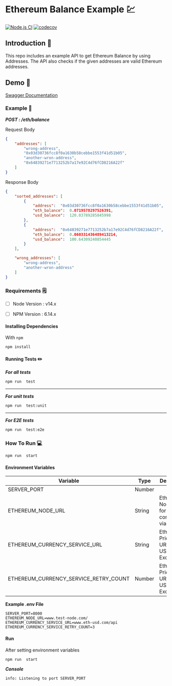   

# Ethereum Balance Example :chart:
[![Node.js CI](https://github.com/safakoks/ethereum-balance-example/actions/workflows/node.js.yml/badge.svg)](https://github.com/safakoks/ethereum-balance-example/actions/workflows/node.js.yml)
[![codecov](https://codecov.io/github/safakoks/ethereum-balance-example/branch/main/graph/badge.svg?token=D187V4SU8E)](https://codecov.io/github/safakoks/ethereum-balance-example)

## Introduction :scroll:

  

This repo includes an example API to get Ethereum Balance by using Addresses. The API also checks if the given addresses are valid Ethereum addresses.

  
  
  

## Demo :link:

[Swagger Documentation](https://etehereum-balance-example.cyclic.app/swagger/#/Eth/post_eth_balance)
  

### Example :bookmark:

***POST : /eth/balance***

Request Body
```json
{
	"addresses": [
		"wrong-address",
		"0x03d30736fcc8f0a1630b58cebbe1553f41d51b05",
		"another-wron-address",
		"0x64839271e7713252b7a17e92C4d76fCD8216A22f"
	]
}
```

Response Body

```json
{
	"sorted_addresses": [
		{
			"address":  "0x03d30736fcc8f0a1630b58cebbe1553f41d51b05",
			"eth_balance":  0.0719578297526391,
			"usd_balance":  120.03789285845998
		},
		{
			"address":  "0x64839271e7713252b7a17e92C4d76fCD8216A22f",
			"eth_balance":  0.060331436489413214,
			"usd_balance":  100.64309240854445
		}
	],

	"wrong_addresses": [
		"wrong-address",
		"another-wron-address"
	]
}
```

  

### Requirements :spiral_notepad:

 - [ ]  Node Version : v14.x
 - [ ]  NPM Version : 6.14.x


#### Installing Dependencies

With `npm`
```bash
npm install
```


#### Running Tests :pencil2:

***For all tests***

```bash
npm run  test
```

***

***For unit tests***

```bash
npm run  test:unit
```

***

***For E2E tests***

```bash
npm run  test:e2e
```

### How To Run :computer:

  

```bash
npm run  start
```

#### Environment Variables

| Variable | Type | Decription |
|--|--|--|
| SERVER_PORT | Number | |
| ETHEREUM_NODE_URL | String | Ethereum Node URL for connection via Web3 |
| ETHEREUM_CURRENCY_SERVICE_URL | String | Ethereum Price API URL to get USD/ETH Exchange |
| ETHEREUM_CURRENCY_SERVICE_RETRY_COUNT | Number | Ethereum Price API URL to get USD/ETH Exchange |


**Example .env File**
```
SERVER_PORT=8000
ETHEREUM_NODE_URL=www.test-node.com/
ETHEREUM_CURRENCY_SERVICE_URL=www.eth-usd.com/api
ETHEREUM_CURRENCY_SERVICE_RETRY_COUNT=3
```

#### Run

 After setting environment variables
```bash
npm run  start
```

***Console***

```bash
info: Listening to port SERVER_PORT
```
